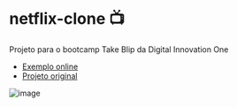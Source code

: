 # netflix-clone 📺
Projeto para o bootcamp Take Blip da Digital Innovation One

 - [Exemplo online](https://familist.blogspot.com/)
 - [Projeto original](https://github.com/felipeAguiarCode/netflix-clone)

![image](https://user-images.githubusercontent.com/65691298/153090647-dcfb0b9b-450e-4f96-b1ad-f44e80ba1dd7.png)
